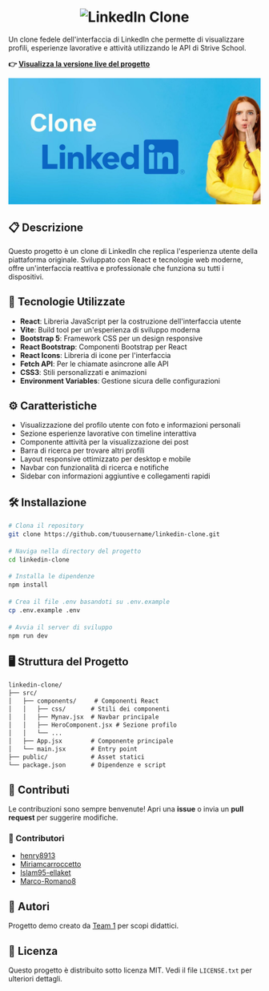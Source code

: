 
<h1 align="center">
    <img src="https://readme-typing-svg.herokuapp.com/?font=Iosevka&size=34&color=0A66C2&center=true&vCenter=true&width=1200&height=60&lines=🔗+LinkedIn+Clone+|+Il+tuo+network+professionale+💼&repeat=false&duration=3000" alt="LinkedIn Clone">
</h1>

Un clone fedele dell'interfaccia di LinkedIn che permette di visualizzare profili, esperienze lavorative e attività utilizzando le API di Strive School.

**👉 [Visualizza la versione live del progetto](https://5-1-build-week-ch-1.vercel.app/)**

![Clone LinkedIn](./public/img/cover.jpg)

## 📋 Descrizione

Questo progetto è un clone di LinkedIn che replica l'esperienza utente della piattaforma originale. Sviluppato con React e tecnologie web moderne, offre un'interfaccia reattiva e professionale che funziona su tutti i dispositivi.

## 🚀 Tecnologie Utilizzate

- **React**: Libreria JavaScript per la costruzione dell'interfaccia utente
- **Vite**: Build tool per un'esperienza di sviluppo moderna
- **Bootstrap 5**: Framework CSS per un design responsive
- **React Bootstrap**: Componenti Bootstrap per React
- **React Icons**: Libreria di icone per l'interfaccia
- **Fetch API**: Per le chiamate asincrone alle API
- **CSS3**: Stili personalizzati e animazioni
- **Environment Variables**: Gestione sicura delle configurazioni

## ⚙️ Caratteristiche

- Visualizzazione del profilo utente con foto e informazioni personali
- Sezione esperienze lavorative con timeline interattiva
- Componente attività per la visualizzazione dei post
- Barra di ricerca per trovare altri profili
- Layout responsive ottimizzato per desktop e mobile
- Navbar con funzionalità di ricerca e notifiche
- Sidebar con informazioni aggiuntive e collegamenti rapidi

## 🛠️ Installazione

```bash
# Clona il repository
git clone https://github.com/tuousername/linkedin-clone.git

# Naviga nella directory del progetto
cd linkedin-clone

# Installa le dipendenze
npm install

# Crea il file .env basandoti su .env.example
cp .env.example .env

# Avvia il server di sviluppo
npm run dev
```

## 🖥️ Struttura del Progetto

```
linkedin-clone/
├── src/
│   ├── components/     # Componenti React
│   │   ├── css/       # Stili dei componenti
│   │   ├── Mynav.jsx  # Navbar principale
│   │   ├── HeroComponent.jsx # Sezione profilo
│   │   └── ...
│   ├── App.jsx        # Componente principale
│   └── main.jsx       # Entry point
├── public/            # Asset statici
└── package.json       # Dipendenze e script
```
## 🤝 Contributi

Le contribuzioni sono sempre benvenute! Apri una **issue** o invia un **pull request** per suggerire modifiche.

### 👤 Contributori

- [henry8913](https://github.com/henry8913)
- [Miriamcarroccetto](https://github.com/Miriamcarroccetto)
- [Islam95-ellaket](https://github.com/Islam95-ellaket)
- [Marco-Romano8](https://github.com/Marco-Romano8)

## 👤 Autori

Progetto demo creato da [Team 1](https://5-1-build-week-ch-1.vercel.app/) per scopi didattici.

## 📝 Licenza

Questo progetto è distribuito sotto licenza MIT. Vedi il file `LICENSE.txt` per ulteriori dettagli.
